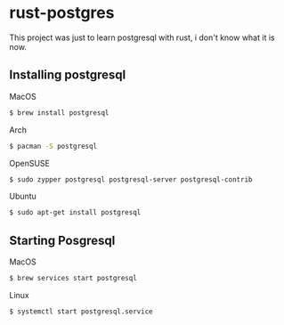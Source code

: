 # rust-postgres
This project was just to learn postgresql with rust, i don't know what it is now.

## Installing postgresql

MacOS
```bash
$ brew install postgresql
```
Arch
```bash
$ pacman -S postgresql
```
OpenSUSE
```bash
$ sudo zypper postgresql postgresql-server postgresql-contrib
```

Ubuntu
```bash
$ sudo apt-get install postgresql
```

## Starting Posgresql

MacOS
```bash
$ brew services start postgresql
```

Linux
```bash
$ systemctl start postgresql.service
```
